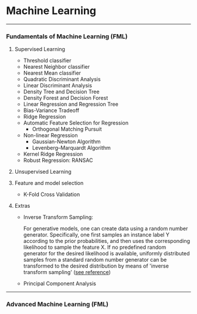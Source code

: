 # Machine Learning

***

### Fundamentals of Machine Learning (FML)

1. Supervised Learning
    * Threshold classifier
    * Nearest Neighbor classifier
    * Nearest Mean classifier
    * Quadratic Discriminant Analysis
    * Linear Discriminant Analysis
    * Density Tree and Decision Tree
    * Density Forest and Decision Forest
    * Linear Regression and Regression Tree
    * Bias-Variance Tradeoff
    * Ridge Regression
    * Automatic Feature Selection for Regression
      * Orthogonal Matching Pursuit
    * Non-linear Regression
      * Gaussian-Newton Algorithm 
      * Levenberg–Marquardt Algorithm
    * Kernel Ridge Regression
    * Robust Regression: RANSAC

2. Unsupervised Learning

3. Feature and model selection
    * K-Fold Cross Validation

4. Extras
    * Inverse Transform Sampling: 
      
      For generative models, one can create data using a random number generator.
      Specifically, one first samples an instance label Y according to the prior probabilities,
      and then uses the corresponding likelihood to sample the feature X. If no predefined random
      generator for the desired likelihood is available, uniformly distributed samples from a
      standard random number generator can be transformed to the desired distribution by means of
      'inverse transform sampling' ([see reference](https://en.wikipedia.org/wiki/Inverse_transform_sampling))
     
    * Principal Component Analysis
      
***

### Advanced Machine Learning (FML)

    

